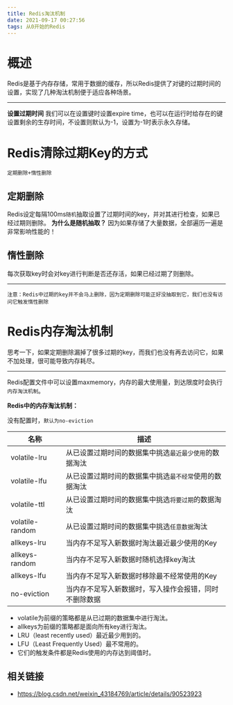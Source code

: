 ```yaml
---
title: Redis淘汰机制
date: 2021-09-17 00:27:56
tags: 从0开始的Redis
---
```


# 概述

Redis是基于内存存储，常用于数据的缓存，所以Redis提供了对键的过期时间的设置，实现了几种淘汰机制便于适应各种场景。

------

**设置过期时间**
我们可以在设置键时设置expire time，也可以在运行时给存在的键设置剩余的生存时间，不设置则默认为-1，设置为-1时表示永久存储。

# Redis清除过期Key的方式

```
定期删除+惰性删除
```

## 定期删除

Redis设定每隔100ms`随机`抽取设置了过期时间的key，并对其进行检查，如果已经过期则删除。
**为什么是随机抽取？** 因为如果存储了大量数据，全部遍历一遍是非常影响性能的！

## 惰性删除

每次获取key时会对key进行判断是否还存活，如果已经过期了则删除。

------

```
注意：Redis中过期的key并不会马上删除，因为定期删除可能正好没抽取到它，我们也没有访问它触发惰性删除
```

# Redis内存淘汰机制

思考一下，如果定期删除漏掉了很多过期的key，而我们也没有再去访问它，如果不加处理，很可能导致内存耗尽。

------

Redis配置文件中可以设置maxmemory，内存的最大使用量，到达限度时会执行`内存淘汰机制`。

**Redis中的内存淘汰机制：**

没有配置时，`默认为no-eviction`

| 名称            | 描述                                                     |
| --------------- | -------------------------------------------------------- |
| volatile-lru    | 从已设置过期时间的数据集中挑选`最近最少使用`的数据淘汰 |
| volatile-lfu    | 从已设置过期时间的数据集中挑选`最不经常`使用的数据淘汰   |
| volatile-ttl    | 从已设置过期时间的数据集中挑选`将要过期`的数据淘汰       |
| volatile-random | 从已设置过期时间的数据集中挑选`任意数据`淘汰             |
| allkeys-lru     | 当内存不足写入新数据时淘汰最近最少使用的Key              |
| allkeys-random  | 当内存不足写入新数据时随机选择key淘汰                    |
| allkeys-lfu     | 当内存不足写入新数据时移除最不经常使用的Key              |
| no-eviction     | 当内存不足写入新数据时，写入操作会报错，同时不删除数据   |

- volatile为前缀的策略都是从已过期的数据集中进行淘汰。
- allkeys为前缀的策略都是面向所有key进行淘汰。
- LRU（least recently used）最近最少用到的。
- LFU（Least Frequently Used）最不常用的。
- 它们的触发条件都是Redis使用的内存达到阈值时。

## 相关链接
- https://blog.csdn.net/weixin_43184769/article/details/90523923